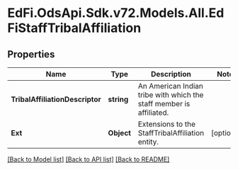 # EdFi.OdsApi.Sdk.v72.Models.All.EdFiStaffTribalAffiliation

## Properties

Name | Type | Description | Notes
------------ | ------------- | ------------- | -------------
**TribalAffiliationDescriptor** | **string** | An American Indian tribe with which the staff member is affiliated. | 
**Ext** | **Object** | Extensions to the StaffTribalAffiliation entity. | [optional] 

[[Back to Model list]](../../README.md#documentation-for-models) [[Back to API list]](../../README.md#documentation-for-api-endpoints) [[Back to README]](../../README.md)

